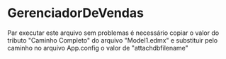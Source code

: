 # GerenciadorDeVendas

Par executar este arquivo sem problemas é necessário copiar o valor do tributo "Caminho Completo" do arquivo "Model1.edmx" e substituir pelo caminho no arquivo App.config o valor de "attachdbfilename"